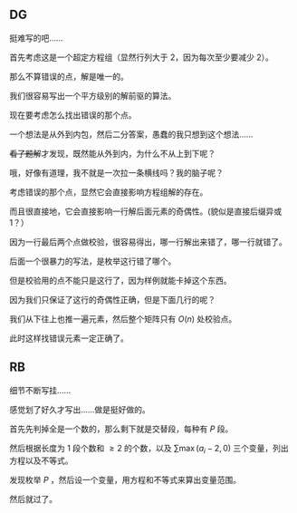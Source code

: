 ## DG
挺难写的吧……

首先考虑这是一个超定方程组（显然行列大于 $2$，因为每次至少要减少 $2$）。

那么不算错误的点，解是唯一的。

我们很容易写出一个平方级别的解前驱的算法。

现在要考虑怎么找出错误的那个点。

一个想法是从外到内包，然后二分答案，愚蠢的我只想到这个想法……

~~看了题解~~才发现，既然能从外到内，为什么不从上到下呢？

哦，好像有道理，我不就是一次拉一条横线吗？我的脑子呢？

考虑错误的那个点，显然它会直接影响方程组解的存在。

而且很直接地，它会直接影响一行解后面元素的奇偶性。(貌似是直接后缀异或 $1$？）

因为一行最后两个点做校验，很容易得出，哪一行解出来错了，哪一行就错了。

后面一个很暴力的写法，是枚举这行错了哪个。

但是校验用的点不能只是这行了，因为样例就能卡掉这个东西。

因为我们只保证了这行的奇偶性正确，但是下面几行的呢？

我们从下往上也推一遍元素，然后整个矩阵只有 $O(n)$ 处校验点。

此时这样找错误元素一定正确了。

## RB
细节不断写挂……

感觉划了好久才写出……做是挺好做的。

首先先判掉全是一个数的，那么剩下就是交替段，每种有 $P$ 段。

然后根据长度为 $1$ 段个数和 $\geq 2$ 的个数，以及 $\sum \max(a_i - 2, 0)$ 三个变量，列出方程以及不等式。

发现枚举 $P$ ，然后设一个变量，用方程和不等式来算出变量范围。

然后就过了。
